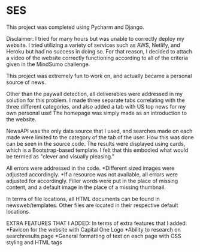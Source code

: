 # SES

This project was completed using Pycharm and Django. 

Disclaimer: I tried for many hours but was unable to correctly deploy my website. I tried utilizing a variety of services such as AWS, Netlify, and Heroku but had no success in doing so. For that reason, I decided to attach a video of the website correctly functioning according to all of the criteria given in the MindSumo challenge. 

This project was extremely fun to work on, and actually became a personal source of news. 

Other than the paywall detection, all deliverables were addressed in my solution for this problem. I made three separate tabs correlating with the three different categories, and also added a tab with US top news for my own personal use! The homepage was simply made as an introduction to the website. 

NewsAPI was the only data source that I used, and searches made on each made were limited to the category of the tab of the user. How this was done can be seen in the source code. The results were displayed using cards, which is a Bootstrap-based template. I felt that this embodied what would be termed as "clever and visually pleasing."

All errors were addressed in the code.
*Different sized images were adjusted accordingly. 
*If a resource was not available, all errors were adjusted for accordingly. Filler words were put in the place of missing content, and a default image in the place of a missing thumbnail. 

In terms of file locations, all HTML documents can be found in newsweb/templates. Other files are located in their respective default locations. 

EXTRA FEATURES THAT I ADDED:
In terms of extra features that I added:
*Favicon for the website with Capital One Logo
*Ability to research on searchresults page
*General formatting of text on each page with CSS styling and HTML tags
